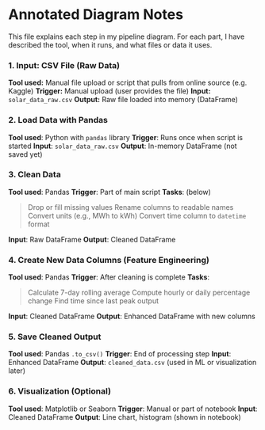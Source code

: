 # Annotated Diagram Notes
This file explains each step in my pipeline diagram. For each part, I have described the tool, when it runs, and what files or data it uses.

### 1. Input: CSV File (Raw Data)
**Tool used:** Manual file upload or script that pulls from online source (e.g. Kaggle)
**Trigger:** Manual upload (user provides the file)
**Input:** `solar_data_raw.csv`
**Output:** Raw file loaded into memory (DataFrame)

### 2. Load Data with Pandas
**Tool used**: Python with `pandas` library
**Trigger**: Runs once when script is started
**Input**: `solar_data_raw.csv`
**Output**: In-memory DataFrame (not saved yet)

### 3. Clean Data
**Tool used**: Pandas
**Trigger**: Part of main script
**Tasks**: (below)
> Drop or fill missing values
> Rename columns to readable names
> Convert units (e.g., MWh to kWh)
>Convert time column to `datetime` format

**Input**: Raw DataFrame
**Output**: Cleaned DataFrame

### 4. Create New Data Columns (Feature Engineering)
**Tool used**: Pandas
**Trigger**: After cleaning is complete
**Tasks**:
> Calculate 7-day rolling average
> Compute hourly or daily percentage change
> Find time since last peak output

**Input**: Cleaned DataFrame
**Output**: Enhanced DataFrame with new columns

### 5. Save Cleaned Output
**Tool used**: Pandas `.to_csv()`
**Trigger**: End of processing step
**Input**: Enhanced DataFrame
**Output**: `cleaned_data.csv` (used in ML or visualization later)

### 6. Visualization (Optional)
**Tool used**: Matplotlib or Seaborn
**Trigger**: Manual or part of notebook
**Input**: Cleaned DataFrame
**Output**: Line chart, histogram (shown in notebook)
